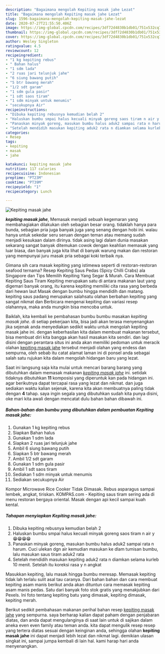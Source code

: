 ```yaml
---
description: "Bagaimana mengolah Kepiting masak jahe Lezat"
title: "Bagaimana mengolah Kepiting masak jahe Lezat"
slug: 1596-bagaimana-mengolah-kepiting-masak-jahe-lezat
date: 2020-07-27T21:55:50.406Z
image: https://img-global.cpcdn.com/recipes/3df72d4830b1db01/751x532cq70/kepiting-masak-jahe-foto-resep-utama.jpg
thumbnail: https://img-global.cpcdn.com/recipes/3df72d4830b1db01/751x532cq70/kepiting-masak-jahe-foto-resep-utama.jpg
cover: https://img-global.cpcdn.com/recipes/3df72d4830b1db01/751x532cq70/kepiting-masak-jahe-foto-resep-utama.jpg
author: Wesley Singleton
ratingvalue: 4.5
reviewcount: 12
recipeingredient:
- "1 kg kepiting rebus"
- " Bahan halus"
- "1 sdm lada"
- "2 ruas jari telunjuk jahe"
- "6 siung bawang putih"
- "5 btr bawang merah"
- "1/2 sdt garam"
- "1 sdm gula pasir"
- "1 sdt saos tiram"
- "1 sdm minyak untuk menumis"
- "secukupnya Air"
recipeinstructions:
- "Dibuka kepiting rebusnya kemudian belah 2"
- "Haluskan bumbu smpai halus kecuali minyak goreng saos tiram n air y 😁😁😁😁"
- "Panaskan minyak goreng, masukan bumbu halus aduk2 sampai rata n harum. Cuci ulekan dgn air kemudian masukan ke dlam tumisan bumbu, lalu masukan saus tiram aduk2 rata"
- "Setelah mendidih masukan kepiting aduk2 rata n diamkan selama kurleb 10 menit. Setelah itu koreksi rasa y n angkat"
categories:
- Resep
tags:
- kepiting
- masak
- jahe

katakunci: kepiting masak jahe 
nutrition: 117 calories
recipecuisine: Indonesian
preptime: "PT23M"
cooktime: "PT39M"
recipeyield: "1"
recipecategory: Lunch

---
```



![Kepiting masak jahe](https://img-global.cpcdn.com/recipes/3df72d4830b1db01/751x532cq70/kepiting-masak-jahe-foto-resep-utama.jpg)

<b><i>kepiting masak jahe</i></b>, Memasak menjadi sebuah kegemaran yang membahagiakan dilakukan oleh sebagian besar orang. tidaklah hanya para bunda, sebagian pria juga banyak juga yang senang dengan hobi ini. walau hanya untuk sekedar seru seruan dengan teman atau memang sudah menjadi kesukaan dalam dirinya. tidak asing lagi dalam dunia masakan sekarang sangat banyak ditemukan cowok dengan keahlian memasak yang luar biasa, dan banyak juga kita lihat di banyak warung makan dan restoran yang mempunyai juru masak pria sebagai koki terbaik nya.

Gimana sih cara masak kepiting yang istimewa seperti di restoran-restoran seafood ternama? Resep Kepiting Saus Pedas (Spicy Chilli Crabs) ala Singapore dan Tips Memilih Kepiting Yang Segar &amp; Murah. Cara Membuat Kepiting Saus Tiram  Kepiting merupakan satu di antara makanan laut yang digemari banyak orang, itu karena kepiting memiliki cita rasa yang berbeda dari hewan laut Masak dengan bumbu hingga mendidih dan matang. kepiting saus padang merupakan salahsatu olahan berbahan kepiting yang sangat nikmat dan Berbicara mengenai kepiting dan variasi resep olahannya, maka anda mungkin bisa mencoba untuk.

Baiklah, kita kembali ke pembahasan bumbu bumbu masakan <i>kepiting masak jahe</i>. di setiap pekerjaan kita, bisa jadi akan terasa menyenangkan jika sejenak anda menyediakan sedikit waktu untuk mengolah kepiting masak jahe ini. dengan keberhasilan kita dalam membuat makanan tersebut, bisa membuat diri kita bangga akan hasil masakan kita sendiri. dan lagi disini dengan perantara situs ini anda akan memiliki pedoman untuk meracik olahan <u>kepiting masak jahe</u> tersebut menjadi olahan yang endess dan sempurna, oleh sebab itu catat alamat laman ini di ponsel anda sebagai salah satu rujukan kita dalam mengolah hidangan baru yang lezat.


Saat ini langsung saja kita mulai untuk mencari barang barang yang dibutuhkan dalam memasak makanan <u><i>kepiting masak jahe</i></u> ini. setidak tidaknya dibutuhkan <b>11</b> komposisi yang diperuntuk kan pada hidangan ini. agar berikutnya dapat tercapai rasa yang lezat dan nikmat. dan juga sediakan waktu kalian sejenak, karena kita akan membuatnya paling tidak dengan <b>4</b> tahap. saya ingin segala yang dibutuhkan sudah kita punya disini, oke mari kita awali dengan mencatat dulu bahan bahan dibawah ini.

<!--inarticleads1-->

##### Bahan-bahan dan bumbu yang dibutuhkan dalam pembuatan Kepiting masak jahe:

1. Gunakan 1 kg kepiting rebus
1. Siapkan  Bahan halus
1. Gunakan 1 sdm lada
1. Siapkan 2 ruas jari telunjuk jahe
1. Ambil 6 siung bawang putih
1. Siapkan 5 btr bawang merah
1. Ambil 1/2 sdt garam
1. Gunakan 1 sdm gula pasir
1. Ambil 1 sdt saos tiram
1. Sediakan 1 sdm minyak untuk menumis
1. Sediakan secukupnya Air


Kompor Microwave Rice Cooker Tidak Dimasak. Rebus asparagus sampai lembek, angkat, tiriskan. KOMPAS.com - Kepiting saus tiram sering ada di menu restoran bergaya oriental. Masak dengan api kecil sampai kuah kental. 

<!--inarticleads2-->

##### Tahapan menyiapkan Kepiting masak jahe:

1. Dibuka kepiting rebusnya kemudian belah 2
1. Haluskan bumbu smpai halus kecuali minyak goreng saos tiram n air y 😁😁😁😁
1. Panaskan minyak goreng, masukan bumbu halus aduk2 sampai rata n harum. Cuci ulekan dgn air kemudian masukan ke dlam tumisan bumbu, lalu masukan saus tiram aduk2 rata
1. Setelah mendidih masukan kepiting aduk2 rata n diamkan selama kurleb 10 menit. Setelah itu koreksi rasa y n angkat


Masukkan kepiting, lalu masak hingga bumbu meresap. Memasak kepiting tidak lah terlalu sulit asal tau caranya. Dari bahan bahan dan cara membuat kepiting asam manis berikut anda akan dituntun cara memasak kepiting asam manis pedas. Satu dari banyak foto stok gratis yang menakjubkan dari Pexels. Ini foto tentang kepiting batu yang dimasak, kepiting dimasak, kepiting merah. 

Berikut sedikit pembahasan makanan perihal bahan resep <u>kepiting masak jahe</u> yang sempurna. saya berharap kalian dapat paham dengan penjabaran diatas, dan anda dapat mengulanginya di saat lain untuk di sajikan dalam aneka even even family atau teman anda. kita dapat mengulik resep resep yang tertera diatas sesuai dengan keinginan anda, sehingga olahan <b>kepiting masak jahe</b> ini dapat menjadi lebih lezat dan nikmat lagi. demikian ulasan singkat ini, sampai jumpa kembali di lain hal. kami harap hari anda menyenangkan.
